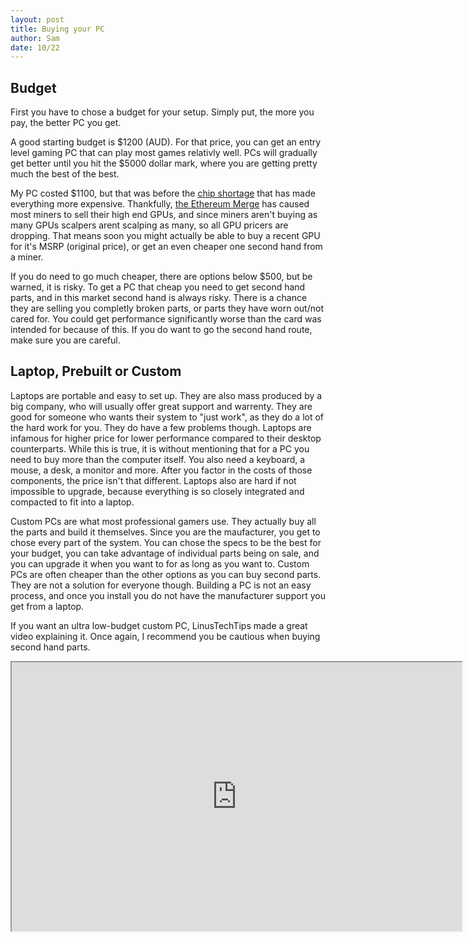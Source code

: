 ```yaml
---
layout: post
title: Buying your PC
author: Sam
date: 10/22
---
```


## Budget

First you have to chose a budget for your setup. Simply put, the more you pay, the better PC you get.

A good starting budget is $1200 (AUD). For that price, you can get an entry level gaming PC that can play most games relativly well. PCs will gradually get better until you hit the $5000 dollar mark, where you are getting pretty much the best of the best. 

My PC costed $1100, but that was before the [chip shortage](https://www.pcmag.com/news/inside-the-gpu-shortage-why-you-still-cant-buy-a-graphics-card) that has made everything more expensive. Thankfully, [the Ethereum Merge](https://ethereum.org/en/upgrades/merge/) has caused most miners to sell their high end GPUs, and since miners aren't buying as many GPUs scalpers arent scalping as many, so all GPU pricers are dropping. That means soon you might actually be able to buy a recent GPU for it's MSRP (original price), or get an even cheaper one second hand from a miner.

If you do need to go much cheaper, there are options below $500, but be warned, it is risky. To get a PC that cheap you need to get second hand parts, and in this market second hand is always risky. There is a chance they are selling you completly broken parts, or parts they have worn out/not cared for. You could get performance significantly worse than the card was intended for because of this. If you do want to go the second hand route, make sure you are careful.

## Laptop, Prebuilt or Custom

Laptops are portable and easy to set up. They are also mass produced by a big company, who will usually offer great support and warrenty. They are good for someone who wants their system to "just work", as they do a lot of the hard work for you. They do have a few problems though. Laptops are infamous for higher price for lower performance compared to their desktop counterparts. While this is true, it is without mentioning that for a PC you need to buy more than the computer itself. You also need a keyboard, a mouse, a desk, a monitor and more. After you factor in the costs of those components, the price isn't that different. Laptops also are hard if not impossible to upgrade, because everything is so closely integrated and compacted to fit into a laptop.

Custom PCs are what most professional gamers use. They actually buy all the parts and build it themselves. Since you are the maufacturer, you get to chose every part of the system. You can chose the specs to be the best for your budget, you can take advantage of individual parts being on sale, and you can upgrade it when you want to for as long as you want to. Custom PCs are often cheaper than the other options as you can buy second parts. They are not a solution for everyone though. Building a PC is not an easy process, and once you install you do not have the manufacturer support you get from a laptop. 

If you want an ultra low-budget custom PC, LinusTechTips made a great video explaining it. Once again, I recommend you be cautious when buying second hand parts.
<div align="center">
  <iframe width="720" height="430"
  src="https://www.youtube.com/embed/tgbNymZ7vqY">
  </iframe>
</div>
